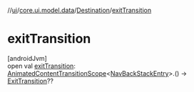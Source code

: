 //[ui](../../../index.md)/[core.ui.model.data](../index.md)/[Destination](index.md)/[exitTransition](exit-transition.md)

# exitTransition

[androidJvm]\
open val [exitTransition](exit-transition.md): [AnimatedContentTransitionScope](https://developer.android.com/reference/kotlin/androidx/compose/animation/AnimatedContentTransitionScope.html)&lt;[NavBackStackEntry](https://developer.android.com/reference/kotlin/androidx/navigation/NavBackStackEntry.html)&gt;.() -&gt; [ExitTransition](https://developer.android.com/reference/kotlin/androidx/compose/animation/ExitTransition.html)??
